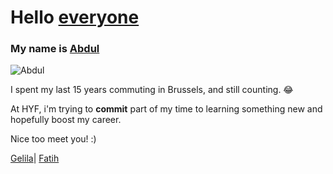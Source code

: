 # Hello [everyone](https://github.com/HackYourFutureBelgium/class-9-10/tree/master/student-bios) 

### My name is [Abdul](https://github.com/aame1)


![Abdul](https://avatars1.githubusercontent.com/u/61841073?s=460&u=49d5b17e01f7b06d881d83b0d5d6de073fc940e3&v=4)


I spent my last 15 years commuting in Brussels, and still counting. :joy:

At HYF, i'm trying to **commit** part of my time to learning something new and hopefully boost my career. 

Nice too meet you! :)


[Gelila](gelila.md)| [Fatih](fatih.md)
